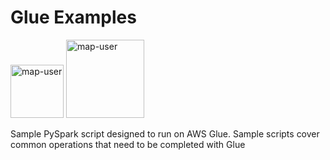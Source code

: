 # Glue Examples

<img width="85" alt="map-user" src="https://img.shields.io/badge/views-1640-green"> <img width="125" alt="map-user" src="https://img.shields.io/badge/unique visits-326-green">

Sample PySpark script designed to run on AWS Glue. Sample scripts cover common operations that need to be completed with Glue
